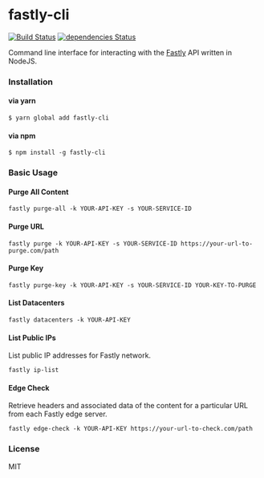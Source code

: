 # fastly-cli
[![Build Status](https://travis-ci.org/ChromaticHQ/fastly-cli.svg?branch=master)](https://travis-ci.org/ChromaticHQ/fastly-cli) [![dependencies Status](https://david-dm.org/ChromaticHQ/fastly-cli/status.svg)](https://david-dm.org/ChromaticHQ/fastly-cli)

Command line interface for interacting with the [Fastly](http://www.fastly.com/) API written in NodeJS.

### Installation

#### via yarn
`$ yarn global add fastly-cli`

#### via npm
`$ npm install -g fastly-cli`

### Basic Usage
#### Purge All Content
`fastly purge-all -k YOUR-API-KEY -s YOUR-SERVICE-ID`

#### Purge URL
`fastly purge -k YOUR-API-KEY -s YOUR-SERVICE-ID https://your-url-to-purge.com/path`

#### Purge Key
`fastly purge-key -k YOUR-API-KEY -s YOUR-SERVICE-ID YOUR-KEY-TO-PURGE`

#### List Datacenters
`fastly datacenters -k YOUR-API-KEY`

#### List Public IPs
List public IP addresses for Fastly network.

`fastly ip-list`

#### Edge Check
Retrieve headers and associated data of the content for a particular URL from each Fastly edge server.

`fastly edge-check -k YOUR-API-KEY https://your-url-to-check.com/path`

### License
MIT
